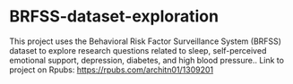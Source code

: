 # BRFSS-dataset-exploration
This project uses the Behavioral Risk Factor Surveillance System (BRFSS) dataset to explore research questions related to sleep, self-perceived emotional support, depression, diabetes, and high blood pressure.. 
Link to project on Rpubs: https://rpubs.com/architn01/1309201 
